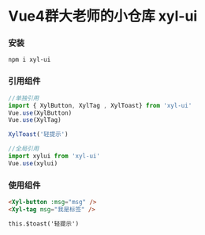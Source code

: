# Vue4群大老师的小仓库 xyl-ui

### 安装

```shell
npm i xyl-ui
```
### 引用组件

```javascript
//单独引用
import { XylButton, XylTag , XylToast} from 'xyl-ui'
Vue.use(XylButton)
Vue.use(XylTag)

XylToast('轻提示')

//全局引用
import xylui from 'xyl-ui'
Vue.use(xylui)


```

### 使用组件

```html
<Xyl-button :msg="msg" />
<Xyl-tag msg="我是标签" />

this.$toast('轻提示')

```

